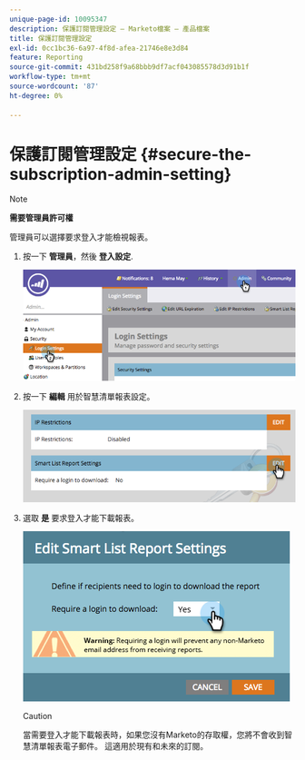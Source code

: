 ```yaml
---
unique-page-id: 10095347
description: 保護訂閱管理設定 — Marketo檔案 — 產品檔案
title: 保護訂閱管理設定
exl-id: 0cc1bc36-6a97-4f8d-afea-21746e8e3d84
feature: Reporting
source-git-commit: 431bd258f9a68bbb9df7acf043085578d3d91b1f
workflow-type: tm+mt
source-wordcount: '87'
ht-degree: 0%

---
```


# 保護訂閱管理設定 {#secure-the-subscription-admin-setting}

>[!NOTE]
>
>**需要管理員許可權**

管理員可以選擇要求登入才能檢視報表。

1. 按一下 **管理員**，然後 **登入設定**.

   ![](assets/image2015-4-29-12-3a46-3a14.png)

1. 按一下 **編輯** 用於智慧清單報表設定。

   ![](assets/image2015-4-29-12-3a50-3a50.png)

1. 選取 **是** 要求登入才能下載報表。

   ![](assets/image2015-4-29-12-3a53-3a7.png)

   >[!CAUTION]
   >
   >當需要登入才能下載報表時，如果您沒有Marketo的存取權，您將不會收到智慧清單報表電子郵件。 這適用於現有和未來的訂閱。
